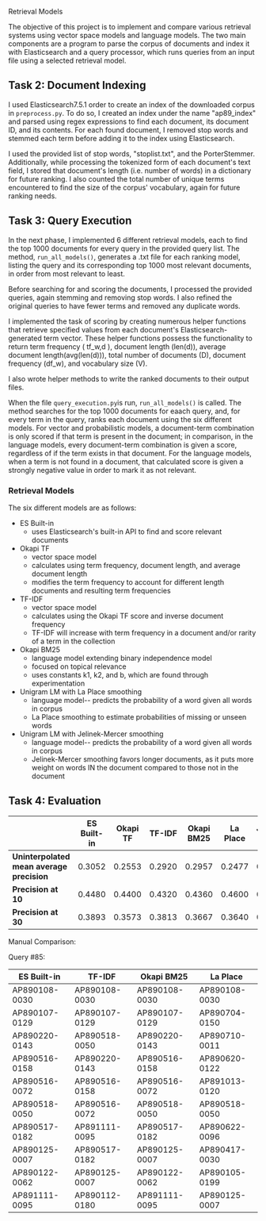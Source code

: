 Retrieval Models

The objective of this project is to implement and compare various retrieval systems using vector space models and language models. The two main components are a program to parse the corpus of documents and index it with Elasticsearch and a query processor, which runs queries from an input file using a selected retrieval model.

## Task 2: Document Indexing 

I used Elasticsearch7.5.1 order to create an index of the downloaded corpus in `preprocess.py`. 
To do so, I created an index under the name "ap89_index" and parsed using regex expressions to find each document, 
its document ID, and its contents. For each found document, I removed stop words and stemmed each term before adding 
it to the index using Elasticsearch. 

I used the provided list of stop words, "stoplist.txt", and the PorterStemmer. Additionally, while processing the 
tokenized form of each document's text field, 
I stored that document's length (i.e. number of words) in a dictionary for future ranking. I also counted the total
number of unique terms encountered to find the size of the corpus' vocabulary, again for future ranking needs. 

## Task 3: Query Execution 

In the next phase, I implemented 6 different retrieval models, each to find the top 1000 documents for every query in 
the provided query list. The method, `run_all_models()`, generates a .txt file for each ranking model, listing the query 
and its corresponding top 1000 most relevant documents, in order from most relevant to least. 

Before searching for and scoring the documents, I processed the provided queries, again stemming and removing stop words.
I also refined the original queries to have fewer terms and removed any duplicate words. 

I implemented the task of scoring by creating numerous helper functions that retrieve specified values from each document's 
Elasticsearch-generated term vector. These helper functions possess the functionality to return term frequency ( tf_w,d ), 
document length (len(d)), average document length(avg(len(d))), total number of documents (D), document frequency (df_w), and vocabulary size (V). 

I also wrote helper methods to write the ranked documents to their output files. 

When the file `query_execution.py`is run, `run_all_models()` is called. The method searches for the top 1000
documents for eaach query, and, for every term in the query, ranks each document using the six different models. For vector 
and probabilistic models, a document-term combination is only scored if that term is present in the document; in comparison,
in the language models, every document-term combination is given a score, regardless of if the term exists in that document. 
For the language models, when a term is not found in a document, that calculated score is given a strongly negative value in 
order to mark it as not relevant. 

### Retrieval Models 

The six different models are as follows:
* ES Built-in
  * uses Elasticsearch's built-in API to find and score relevant documents 
* Okapi TF
  * vector space model  
  * calculates using term frequency, document length, and average document length
  * modifies the term frequency to account for different length documents and resulting term frequencies 
* TF-IDF
  * vector space model
  * calculates  using the Okapi TF score and inverse document frequency 
  * TF-IDF will increase with term frequency in a document and/or rarity of a term in the collection 
* Okapi BM25
  * language model extending binary independence model 
  * focused on topical relevance 
  * uses constants k1, k2, and b, which are found through experimentation 
* Unigram LM with La Place smoothing
  * language model-- predicts the probability of a word given all words in corpus 
  * La Place smoothing to estimate probabilities of missing or unseen words 
* Unigram LM with Jelinek-Mercer smoothing
  * language model-- predicts the probability of a word given all words in corpus 
  * Jelinek-Mercer smoothing favors longer documents, as it puts more weight on words IN the document compared to those not in the document 

## Task 4: Evaluation 

|                                           | ES Built-in | Okapi TF | TF-IDF | Okapi BM25 | La Place | Jelinek-Mercer|
|-------------------------------------------|---| --- | --- | --- |---| --- |
| **Uninterpolated mean average precision** | 0.3052| 0.2553 | 0.2920 |  0.2957 | 0.2477 | 0.2652 |
| **Precision at 10**                       | 0.4480| 0.4400 | 0.4320| 0.4360 | 0.4600 | 0.4560 |
| **Precision at 30**                       | 0.3893  |0.3573 | 0.3813 | 0.3667 | 0.3640 | 0.3733|

Manual Comparison: 

Query #85: 

| ES Built-in   | TF-IDF          | Okapi BM25 | La Place       |
|---------------|-----------------| --- |----------------| 
 | AP890108-0030 | AP890108-0030   |  AP890108-0030    | AP890108-0030  |
 | AP890107-0129 |   AP890107-0129 |   AP890107-0129 |   AP890704-0150 |
|AP890220-0143   |  AP890518-0050  |   AP890220-0143   |    AP890710-0011|
|AP890516-0158    | AP890220-0143   |  AP890516-0158    |   AP890620-0122 |
|AP890516-0072     |AP890516-0158    | AP890516-0072    |   AP891013-0120|
|AP890518-0050    | AP890516-0072    | AP890518-0050    |   AP890518-0050|
|AP890517-0182    | AP891111-0095   |  AP890517-0182    |   AP890622-0096|
|AP890125-0007    | AP890517-0182    | AP890125-0007    |   AP890417-0030|
|AP890122-0062    | AP890125-0007    | AP890122-0062    |   AP890105-0199|
|AP891111-0095    | AP890112-0180    | AP891111-0095    |   AP890125-0007|

